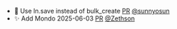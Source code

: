 - 🎨 Use ln.save instead of bulk_create [PR](https://github.com/laminlabs/bionty/pull/263) [@sunnyosun](https://github.com/sunnyosun)
- ✨ Add Mondo 2025-06-03 [PR](https://github.com/laminlabs/bionty/pull/257) [@Zethson](https://github.com/Zethson)
